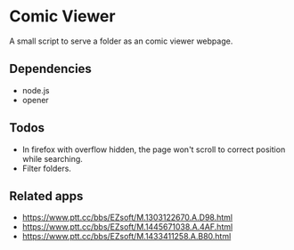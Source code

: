 Comic Viewer
============
A small script to serve a folder as an comic viewer webpage.

Dependencies
------------
* node.js
* opener

Todos
-----
* In firefox with overflow hidden, the page won't scroll to correct position while searching.
* Filter folders.

Related apps
------------
* https://www.ptt.cc/bbs/EZsoft/M.1303122670.A.D98.html
* https://www.ptt.cc/bbs/EZsoft/M.1445671038.A.4AF.html
* https://www.ptt.cc/bbs/EZsoft/M.1433411258.A.B80.html
